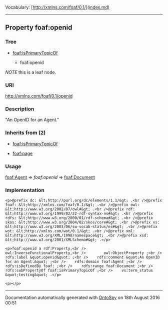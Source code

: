 Vocabulary: [http://xmlns.com/foaf/0.1/](index.md) 



---	
	




    


## Property foaf:openid


### Tree


* [foaf:isPrimaryTopicOf](prop-41-foafisprimarytopicof.md)

    * foaf:openid





*NOTE* this is a leaf node.


### URI
http://xmlns.com/foaf/0.1/openid

### Description
&quot;An OpenID for an Agent.&quot;


### Inherits from (2)

- [foaf:isPrimaryTopicOf](prop-41-foafisprimarytopicof.md)

- [foaf:page](prop-57-foafpage.md)




### Usage


[foaf:Agent](class-4-foafagent.md) 
=&gt;&nbsp;_foaf:openid_&nbsp;=&gt;&nbsp;[foaf:Document](class-5-foafdocument.md)

### Implementation
```
<p>@prefix dc: &lt;http://purl.org/dc/elements/1.1/&gt; .<br />@prefix foaf: &lt;http://xmlns.com/foaf/0.1/&gt; .<br />@prefix owl: &lt;http://www.w3.org/2002/07/owl#&gt; .<br />@prefix rdf: &lt;http://www.w3.org/1999/02/22-rdf-syntax-ns#&gt; .<br />@prefix rdfs: &lt;http://www.w3.org/2000/01/rdf-schema#&gt; .<br />@prefix skos: &lt;http://www.w3.org/2004/02/skos/core#&gt; .<br />@prefix vs: &lt;http://www.w3.org/2003/06/sw-vocab-status/ns#&gt; .<br />@prefix wot: &lt;http://xmlns.com/wot/0.1/&gt; .<br />@prefix xml: &lt;http://www.w3.org/XML/1998/namespace&gt; .<br />@prefix xsd: &lt;http://www.w3.org/2001/XMLSchema#&gt; .</p>

<p>foaf:openid a rdf:Property,<br />        owl:InverseFunctionalProperty,<br />        owl:ObjectProperty ;<br />    rdfs:label &quot;openid&quot; ;<br />    rdfs:comment &quot;An OpenID for an Agent.&quot; ;<br />    rdfs:domain foaf:Agent ;<br />    rdfs:isDefinedBy foaf: ;<br />    rdfs:range foaf:Document ;<br />    rdfs:subPropertyOf foaf:isPrimaryTopicOf ;<br />    vs:term_status &quot;testing&quot; .</p>

<p></p>
```










---

Documentation automatically generated with [OntoSpy](http://ontospy.readthedocs.org/ "Open") on 18th August 2016 00:51